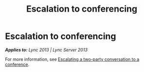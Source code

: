 ﻿---
title: Escalation to conferencing
TOCTitle: Escalation to conferencing
ms:assetid: 41635602-5a14-43fb-ab5b-da3af9420556
ms:mtpsurl: https://msdn.microsoft.com/en-us/library/Dn465929(v=office.15)
ms:contentKeyID: 57102423
ms.date: 07/25/2014
mtps_version: v=office.15
---

# Escalation to conferencing


_**Applies to:** Lync 2013 | Lync Server 2013_

For more information, see [Escalating a two-party conversation to a conference](escalating-a-two-party-conversation-to-a-conference.md).

